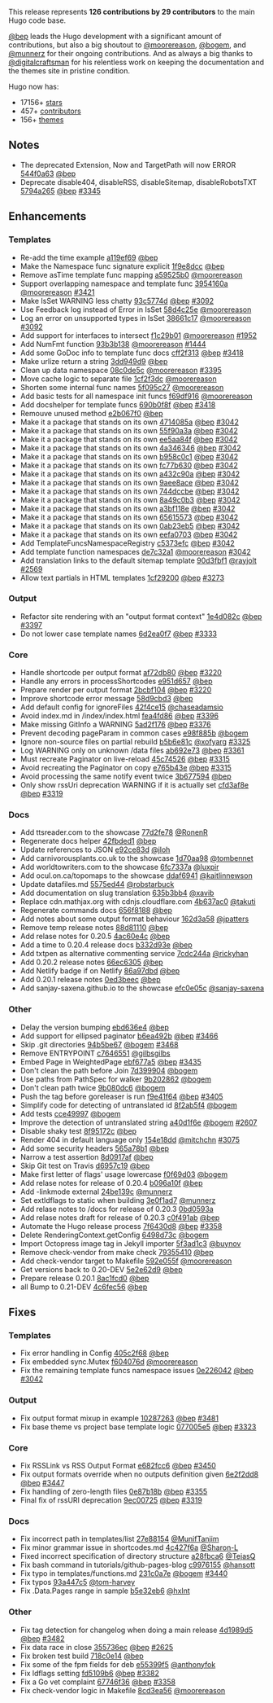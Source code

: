 
This release represents **126 contributions by 29 contributors** to the main Hugo code base.

[@bep](https://github.com/bep) leads the Hugo development with a significant amount of contributions, but also a big shoutout to [@moorereason](https://github.com/moorereason), [@bogem](https://github.com/bogem), and [@munnerz](https://github.com/munnerz) for their ongoing contributions. And as always a big thanks to [@digitalcraftsman](https://github.com/digitalcraftsman) for his relentless work on keeping the documentation and the themes site in pristine condition.

Hugo now has:

* 17156+ [stars](https://github.com/spf13/hugo/stargazers)
* 457+ [contributors](https://github.com/spf13/hugo/graphs/contributors)
* 156+ [themes](http://themes.gohugo.io/)

## Notes

* The deprecated Extension, Now and TargetPath will now ERROR [544f0a63](https://github.com/spf13/hugo/commit/544f0a6394b0e085d355e8217fc5bb3d96c12a98) [@bep](https://github.com/bep) 
* Deprecate disable404, disableRSS, disableSitemap, disableRobotsTXT [5794a265](https://github.com/spf13/hugo/commit/5794a265b41ffdeebfd8485eecf65cf4088d49d6) [@bep](https://github.com/bep) [#3345](https://github.com/spf13/hugo/issues/3345) 

## Enhancements

### Templates

* Re-add the time example [a119ef69](https://github.com/spf13/hugo/commit/a119ef693faf5dc346fec78ca8a18948ec65a993) [@bep](https://github.com/bep) 
* Make the Namespace func signature explicit [1f9e8dcc](https://github.com/spf13/hugo/commit/1f9e8dcc6010abeea8abc7ba1a092c4dab9852f6) [@bep](https://github.com/bep) 
* Remove asTime template func mapping [a59525b0](https://github.com/spf13/hugo/commit/a59525b05b071de020ecc457c94ad0a987040d93) [@moorereason](https://github.com/moorereason) 
* Support overlapping namespace and template func [3954160a](https://github.com/spf13/hugo/commit/3954160a21bcde7d4f4c077f9cc9daa610f3e29e) [@moorereason](https://github.com/moorereason) [#3421](https://github.com/spf13/hugo/issues/3421) 
* Make IsSet WARNING less chatty [93c5774d](https://github.com/spf13/hugo/commit/93c5774dd70b63c8b5e9268778a355c50b590bb6) [@bep](https://github.com/bep) [#3092](https://github.com/spf13/hugo/issues/3092) 
* Use Feedback log instead of Error in IsSet [58d4c25e](https://github.com/spf13/hugo/commit/58d4c25e50b9399bd81e43254ddae5949778e577) [@moorereason](https://github.com/moorereason) 
* Log an error on unsupported types in IsSet [38661c17](https://github.com/spf13/hugo/commit/38661c17bb8c31c9f31ee18f8eba5e3bfddd5574) [@moorereason](https://github.com/moorereason) [#3092](https://github.com/spf13/hugo/issues/3092) 
* Add support for interfaces to intersect [f1c29b01](https://github.com/spf13/hugo/commit/f1c29b017bbd88e701cd5151dd186e868672ef89) [@moorereason](https://github.com/moorereason) [#1952](https://github.com/spf13/hugo/issues/1952) 
* Add NumFmt function [93b3b138](https://github.com/spf13/hugo/commit/93b3b1386714999d716e03b131f77234248f1724) [@moorereason](https://github.com/moorereason) [#1444](https://github.com/spf13/hugo/issues/1444) 
* Add some GoDoc info to template func docs [cff2f313](https://github.com/spf13/hugo/commit/cff2f3133442a538f8e125717c5805d58484de88) [@bep](https://github.com/bep) [#3418](https://github.com/spf13/hugo/issues/3418) 
* Make urlize return a string [3dd949d9](https://github.com/spf13/hugo/commit/3dd949d956390478da83b44488b0a5f4a9ebeb86) [@bep](https://github.com/bep) 
* Clean up data namespace [08c0de5c](https://github.com/spf13/hugo/commit/08c0de5cc37cd4e512268b8f72ec5a6c68cd5754) [@moorereason](https://github.com/moorereason) [#3395](https://github.com/spf13/hugo/issues/3395) 
* Move cache logic to separate file [1cf2f3dc](https://github.com/spf13/hugo/commit/1cf2f3dc4fa81503485a73db21bfda6e965dee15) [@moorereason](https://github.com/moorereason) 
* Shorten some internal func names [5f095c27](https://github.com/spf13/hugo/commit/5f095c27eabab75c1c948e4aa62ff4737a5607bd) [@moorereason](https://github.com/moorereason) 
* Add basic tests for all namespace init funcs [f69df916](https://github.com/spf13/hugo/commit/f69df916df341671d602fcc4f2604838b1ea72ec) [@moorereason](https://github.com/moorereason) 
* Add docshelper for template funcs [690b0f8f](https://github.com/spf13/hugo/commit/690b0f8ff5795318dfa3834a5a75d6623e7d934a) [@bep](https://github.com/bep) [#3418](https://github.com/spf13/hugo/issues/3418) 
* Remouve unused method [e2b067f0](https://github.com/spf13/hugo/commit/e2b067f0504ba41ef45786e2f83d7002bd13a7eb) [@bep](https://github.com/bep) 
* Make it a package that stands on its own [4714085a](https://github.com/spf13/hugo/commit/4714085a10835b9f4e8d4f699dc94e3120d8067e) [@bep](https://github.com/bep) [#3042](https://github.com/spf13/hugo/issues/3042) 
* Make it a package that stands on its own [55f90a3a](https://github.com/spf13/hugo/commit/55f90a3a0dad6eb9fffd49605946fc88ab4134ad) [@bep](https://github.com/bep) [#3042](https://github.com/spf13/hugo/issues/3042) 
* Make it a package that stands on its own [ee5aa84f](https://github.com/spf13/hugo/commit/ee5aa84f2a34e2a5d3250e01d54298732d77b51b) [@bep](https://github.com/bep) [#3042](https://github.com/spf13/hugo/issues/3042) 
* Make it a package that stands on its own [4a346346](https://github.com/spf13/hugo/commit/4a3463463fe55be8f57b1ef2217f9dd99ac9b839) [@bep](https://github.com/bep) [#3042](https://github.com/spf13/hugo/issues/3042) 
* Make it a package that stands on its own [b958c0c1](https://github.com/spf13/hugo/commit/b958c0c1091574d0bd8118045fdf421c7d946893) [@bep](https://github.com/bep) [#3042](https://github.com/spf13/hugo/issues/3042) 
* Make it a package that stands on its own [fc77b630](https://github.com/spf13/hugo/commit/fc77b6303c8aeda6362d7e2fc5d0fe52067c1a8d) [@bep](https://github.com/bep) [#3042](https://github.com/spf13/hugo/issues/3042) 
* Make it a package that stands on its own [a432c90a](https://github.com/spf13/hugo/commit/a432c90aee51b2f3ddd92b9c4f4cbe762f67adfc) [@bep](https://github.com/bep) [#3042](https://github.com/spf13/hugo/issues/3042) 
* Make it a package that stands on its own [9aee8ace](https://github.com/spf13/hugo/commit/9aee8ace4e04b6b164b3c13d622021168b072baf) [@bep](https://github.com/bep) [#3042](https://github.com/spf13/hugo/issues/3042) 
* Make it a package that stands on its own [744dccbe](https://github.com/spf13/hugo/commit/744dccbea4a0dfecea4777a7f0d3bba99c2a9adb) [@bep](https://github.com/bep) [#3042](https://github.com/spf13/hugo/issues/3042) 
* Make it a package that stands on its own [8a49c0b3](https://github.com/spf13/hugo/commit/8a49c0b3b8b5a374a64b639f46806192cd663fc9) [@bep](https://github.com/bep) [#3042](https://github.com/spf13/hugo/issues/3042) 
* Make it a package that stands on its own [a3bf118e](https://github.com/spf13/hugo/commit/a3bf118eaa0796892047bb7456fe89824e423f27) [@bep](https://github.com/bep) [#3042](https://github.com/spf13/hugo/issues/3042) 
* Make it a package that stands on its own [65615573](https://github.com/spf13/hugo/commit/656155736721547fef45466a28295f6a563cdd1f) [@bep](https://github.com/bep) [#3042](https://github.com/spf13/hugo/issues/3042) 
* Make it a package that stands on its own [0ab23eb5](https://github.com/spf13/hugo/commit/0ab23eb5a87efd7db96e11fb3665f0d30336217c) [@bep](https://github.com/bep) [#3042](https://github.com/spf13/hugo/issues/3042) 
* Make it a package that stands on its own [eefa0703](https://github.com/spf13/hugo/commit/eefa0703cb1f9935ebc12b8dc91d6955663df4ac) [@bep](https://github.com/bep) [#3042](https://github.com/spf13/hugo/issues/3042) 
* Add TemplateFuncsNamespaceRegistry [c5373efc](https://github.com/spf13/hugo/commit/c5373efcf07aeb161324b3ce844d41a172da42bc) [@bep](https://github.com/bep) [#3042](https://github.com/spf13/hugo/issues/3042) 
* Add template function namespaces [de7c32a1](https://github.com/spf13/hugo/commit/de7c32a1a880820252e922e0c9fcf69e109c0d1b) [@moorereason](https://github.com/moorereason) [#3042](https://github.com/spf13/hugo/issues/3042) 
* Add translation links to the default sitemap template [90d3fbf1](https://github.com/spf13/hugo/commit/90d3fbf1da93a279cfe994a226ae82cf5441deab) [@rayjolt](https://github.com/rayjolt) [#2569](https://github.com/spf13/hugo/issues/2569) 
* Allow text partials in HTML templates [1cf29200](https://github.com/spf13/hugo/commit/1cf29200b4bb0a9c006155ec76759b7f4b1ad925) [@bep](https://github.com/bep) [#3273](https://github.com/spf13/hugo/issues/3273) 

### Output

* Refactor site rendering with an "output format context" [1e4d082c](https://github.com/spf13/hugo/commit/1e4d082cf5b92fedbc60b1b4f0e9d1ee6ec45e33) [@bep](https://github.com/bep) [#3397](https://github.com/spf13/hugo/issues/3397) 
* Do not lower case template names [6d2ea0f7](https://github.com/spf13/hugo/commit/6d2ea0f7d7e8a54b8edfc36e52ff74266c30dc27) [@bep](https://github.com/bep) [#3333](https://github.com/spf13/hugo/issues/3333) 

### Core

* Handle shortcode per output format [af72db80](https://github.com/spf13/hugo/commit/af72db806f2c1c0bf1dfe5832275c41eeba89906) [@bep](https://github.com/bep) [#3220](https://github.com/spf13/hugo/issues/3220) 
* Handle any errors in processShortcodes [e951d657](https://github.com/spf13/hugo/commit/e951d65771ca299aa899e91bfe00411a5ada8f19) [@bep](https://github.com/bep) 
* Prepare render per output format [2bcbf104](https://github.com/spf13/hugo/commit/2bcbf104006e0ec03be4fd500f2519301d460f8c) [@bep](https://github.com/bep) [#3220](https://github.com/spf13/hugo/issues/3220) 
* Improve shortcode error message [58d9cbd3](https://github.com/spf13/hugo/commit/58d9cbd31bcf7c296a39860fd7e566d10faaff28) [@bep](https://github.com/bep) 
* Add default config for ignoreFiles [42f4ce15](https://github.com/spf13/hugo/commit/42f4ce15a9d68053da36f9efcf7a7d975cc59559) [@chaseadamsio](https://github.com/chaseadamsio) 
* Avoid index.md in /index/index.html [fea4fd86](https://github.com/spf13/hugo/commit/fea4fd86a324bf9679df23f8289887d91b42e919) [@bep](https://github.com/bep) [#3396](https://github.com/spf13/hugo/issues/3396) 
* Make missing GitInfo a WARNING [5ad2f176](https://github.com/spf13/hugo/commit/5ad2f17693a9860be76ef8089c8728d2b59d6b04) [@bep](https://github.com/bep) [#3376](https://github.com/spf13/hugo/issues/3376) 
* Prevent decoding pageParam in common cases [e98f885b](https://github.com/spf13/hugo/commit/e98f885b8af27f5473a89d31d0b1f02e61e8a5ec) [@bogem](https://github.com/bogem) 
* Ignore non-source files on partial rebuild [b5b6e81c](https://github.com/spf13/hugo/commit/b5b6e81c0269abf9b0f4bc6a127744a25344e5c6) [@xofyarg](https://github.com/xofyarg) [#3325](https://github.com/spf13/hugo/issues/3325) 
* Log WARNING only on unknown /data files [ab692e73](https://github.com/spf13/hugo/commit/ab692e73dea3ddfe979c88ee236cc394e47e82f1) [@bep](https://github.com/bep) [#3361](https://github.com/spf13/hugo/issues/3361) 
* Must recreate Paginator on live-reload [45c74526](https://github.com/spf13/hugo/commit/45c74526686f6a2afa02bcee767d837d6b9dd028) [@bep](https://github.com/bep) [#3315](https://github.com/spf13/hugo/issues/3315) 
* Avoid recreating the Paginator on copy [e765b43e](https://github.com/spf13/hugo/commit/e765b43e2bf3d017f8ae8fd4d455d7bd60e11973) [@bep](https://github.com/bep) [#3315](https://github.com/spf13/hugo/issues/3315) 
* Avoid processing the same notify event twice [3b677594](https://github.com/spf13/hugo/commit/3b67759495c9268c30e6ba2d8c7e3b75d52d2960) [@bep](https://github.com/bep) 
* Only show rssUri deprecation WARNING if it is actually set [cfd3af8e](https://github.com/spf13/hugo/commit/cfd3af8e691119461effa4385251b9d3818e2291) [@bep](https://github.com/bep) [#3319](https://github.com/spf13/hugo/issues/3319) 

### Docs

* Add ttsreader.com to the showcase [77d2fe78](https://github.com/spf13/hugo/commit/77d2fe78661d965cf4e0ebe38a94ce6ba93db647) [@RonenR](https://github.com/RonenR) 
* Regenerate docs helper [42fbded1](https://github.com/spf13/hugo/commit/42fbded1055d0f49d8c00cf7344edf2017b08ac9) [@bep](https://github.com/bep) 
* Update references to JSON [e92ce83d](https://github.com/spf13/hugo/commit/e92ce83d5e8837190511f5a73323e49eeb8466cd) [@jloh](https://github.com/jloh) 
* Add carnivorousplants.co.uk to the showcase [1d70aa98](https://github.com/spf13/hugo/commit/1d70aa9826776e7c38a72864565daeb34a55ca52) [@tombennet](https://github.com/tombennet) 
* Add worldtowriters.com to the showcase [6fc7337a](https://github.com/spf13/hugo/commit/6fc7337aacfaf2c132389c65678fe53edafea890) [@luxpir](https://github.com/luxpir) 
* Add ocul.on.ca/topomaps to the showcase [ddaf6941](https://github.com/spf13/hugo/commit/ddaf694183356924b404bf556ccee549077966b8) [@kaitlinnewson](https://github.com/kaitlinnewson) 
* Update datafiles.md [5575ed44](https://github.com/spf13/hugo/commit/5575ed44694bb8eb58bb24e52da472aa3c087ea0) [@robstarbuck](https://github.com/robstarbuck) 
* Add documentation on slug translation [635b3bb4](https://github.com/spf13/hugo/commit/635b3bb4eb873978c7d52e6c0cb85da0c4d25299) [@xavib](https://github.com/xavib) 
* Replace cdn.mathjax.org with cdnjs.cloudflare.com [4b637ac0](https://github.com/spf13/hugo/commit/4b637ac041d17b22187f5ccd0f65461f0065aaa9) [@takuti](https://github.com/takuti) 
* Regenerate commands docs [656f8188](https://github.com/spf13/hugo/commit/656f818867ab3e3dd9a9cc067e6da2e54bd6548b) [@bep](https://github.com/bep) 
* Add notes about some output format behaviour [162d3a58](https://github.com/spf13/hugo/commit/162d3a586d36cabf6376a76b096fd8b6414487ae) [@jpatters](https://github.com/jpatters) 
* Remove temp release notes [88d81110](https://github.com/spf13/hugo/commit/88d8111093e9024c75df5edb0467dec45548011f) [@bep](https://github.com/bep) 
* Add relase notes for 0.20.5 [4ac60e4c](https://github.com/spf13/hugo/commit/4ac60e4ca2c196fc62d6a6692d4ad42d1be56cb8) [@bep](https://github.com/bep) 
* Add a time to 0.20.4 release docs [b332d93e](https://github.com/spf13/hugo/commit/b332d93e399195ff84339bccf13d3830a290bfdd) [@bep](https://github.com/bep) 
* Add txtpen as alternative commenting service [7cdc244a](https://github.com/spf13/hugo/commit/7cdc244a72de4c08edc0008e37aec83d945dccdf) [@rickyhan](https://github.com/rickyhan) 
* Add 0.20.2 release notes [66ec6305](https://github.com/spf13/hugo/commit/66ec6305f6cb450ddf9c489854146bac02f7dca1) [@bep](https://github.com/bep) 
* Add Netlify badge if on Netlify [86a97dbd](https://github.com/spf13/hugo/commit/86a97dbd1836e82fbd9d5b80848604393d7449a2) [@bep](https://github.com/bep) 
* Add 0.20.1 release notes [0ed3beec](https://github.com/spf13/hugo/commit/0ed3beec80f01570f916f24814521d48f416353f) [@bep](https://github.com/bep) 
* Add sanjay-saxena.github.io to the showcase [efc0e05c](https://github.com/spf13/hugo/commit/efc0e05c4ef974414b010b3fba5e40dab0d43876) [@sanjay-saxena](https://github.com/sanjay-saxena) 

### Other

* Delay the version bumping [ebd636e4](https://github.com/spf13/hugo/commit/ebd636e4d5f475d4b5d9047580e61ff7c2bf2fb5) [@bep](https://github.com/bep) 
* Add support for ellipsed paginator [b6ea492b](https://github.com/spf13/hugo/commit/b6ea492b7a6325d04d44eeb00a990a3a0e29e0c0) [@bep](https://github.com/bep) [#3466](https://github.com/spf13/hugo/issues/3466) 
* Skip .git directories [94b5be67](https://github.com/spf13/hugo/commit/94b5be67fc73b87d114d94a7bb1a33ab997f30f1) [@bogem](https://github.com/bogem) [#3468](https://github.com/spf13/hugo/issues/3468) 
* Remove ENTRYPOINT [c7646551](https://github.com/spf13/hugo/commit/c7646551bed0cfe81aa0581d7b50f46bb77aa2a8) [@gilbsgilbs](https://github.com/gilbsgilbs) 
* Embed Page in WeightedPage [ebf677a5](https://github.com/spf13/hugo/commit/ebf677a58360126d8b9a1e98d086aa4279f53181) [@bep](https://github.com/bep) [#3435](https://github.com/spf13/hugo/issues/3435) 
* Don't clean the path before Join [7d399904](https://github.com/spf13/hugo/commit/7d39990497f0ee34c252ca746850f75bab18ff5e) [@bogem](https://github.com/bogem) 
* Use paths from PathSpec for walker [9b202862](https://github.com/spf13/hugo/commit/9b2028626e2e50f6d3502bcd87543aa4bd5d04d0) [@bogem](https://github.com/bogem) 
* Don't clean path twice [9b080dc6](https://github.com/spf13/hugo/commit/9b080dc62555580b2d8076e0a899eb07016d6692) [@bogem](https://github.com/bogem) 
* Push the tag before goreleaser is run [f9e41f64](https://github.com/spf13/hugo/commit/f9e41f6497cac0c47e1446118690e698bb243719) [@bep](https://github.com/bep) [#3405](https://github.com/spf13/hugo/issues/3405) 
* Simplify code for detecting of untranslated id [8f2ab5f4](https://github.com/spf13/hugo/commit/8f2ab5f498fc8131ffe99840eac1f6091cec4a78) [@bogem](https://github.com/bogem) 
* Add tests [cce49997](https://github.com/spf13/hugo/commit/cce49997a4f272b508ee98b83d40b087d0acf9e3) [@bogem](https://github.com/bogem) 
* Improve the detection of untranslated string [a40d1f6e](https://github.com/spf13/hugo/commit/a40d1f6ed2aedddc99725658993258cd557640ed) [@bogem](https://github.com/bogem) [#2607](https://github.com/spf13/hugo/issues/2607) 
* Disable shaky test [8f95172c](https://github.com/spf13/hugo/commit/8f95172c7af334f61d75faad74cc75016804eca6) [@bep](https://github.com/bep) 
* Render 404 in default language only [154e18dd](https://github.com/spf13/hugo/commit/154e18ddb9ad205055d5bd4827c87f3f0daf499f) [@mitchchn](https://github.com/mitchchn) [#3075](https://github.com/spf13/hugo/issues/3075) 
* Add some security headers [565a78b1](https://github.com/spf13/hugo/commit/565a78b1106568bac858620d8363a5167956a4f7) [@bep](https://github.com/bep) 
* Narrow a test assertion [8d0917af](https://github.com/spf13/hugo/commit/8d0917af0ab257994fc923eaef20453f5f1b580b) [@bep](https://github.com/bep) 
* Skip Git test on Travis [d6957c19](https://github.com/spf13/hugo/commit/d6957c192d43e9ee8d64c3ebdfb4897e0a3077f1) [@bep](https://github.com/bep) 
* Make first letter of flags' usage lowercase [f0f69d03](https://github.com/spf13/hugo/commit/f0f69d03c551acb8ac2eeedaad579cf0b596f9ef) [@bogem](https://github.com/bogem) 
* Add relase notes for release of 0.20.4 [b096a10f](https://github.com/spf13/hugo/commit/b096a10fe973767c10a2715f1b9990242e5d8a00) [@bep](https://github.com/bep) 
* Add -linkmode external [24be139c](https://github.com/spf13/hugo/commit/24be139cb7229b4840932027283d0c4a245fadaa) [@munnerz](https://github.com/munnerz) 
* Set extldflags to static when building [3e0f1ad7](https://github.com/spf13/hugo/commit/3e0f1ad7f529a584c6726fdff7adecec720ebb3a) [@munnerz](https://github.com/munnerz) 
* Add relase notes to /docs for release of 0.20.3 [0bd0593a](https://github.com/spf13/hugo/commit/0bd0593a7791ef1494c428a56b6895922aab22b8)  
* Add relase notes draft for release of 0.20.3 [c0f491ab](https://github.com/spf13/hugo/commit/c0f491ab6cad260c1794d3116f27d6331bb47072) [@bep](https://github.com/bep) 
* Automate the Hugo release process [7f6430d8](https://github.com/spf13/hugo/commit/7f6430d84d68765536b8758b1331a4b84db04c84) [@bep](https://github.com/bep) [#3358](https://github.com/spf13/hugo/issues/3358) 
* Delete RenderingContext.getConfig [6498d73c](https://github.com/spf13/hugo/commit/6498d73c08438c55d45900e64c2c04a375f747c2) [@bogem](https://github.com/bogem) 
* Import Octopress image tag in Jekyll importer [5f3ad1c3](https://github.com/spf13/hugo/commit/5f3ad1c31985450fab8d6772e9cbfcb57cf5cc53) [@buynov](https://github.com/buynov) 
* Remove check-vendor from make check [79355410](https://github.com/spf13/hugo/commit/793554108763c0984f1a1b1a6ee5744b560d78d0) [@bep](https://github.com/bep) 
* Add check-vendor target to Makefile [592e055f](https://github.com/spf13/hugo/commit/592e055f12b2de16ee1ae0ed9fe7a7b6fe2a663e) [@moorereason](https://github.com/moorereason) 
* Get versions back to 0.20-DEV [5e2e62d9](https://github.com/spf13/hugo/commit/5e2e62d97f8ada79b1531cdae1dd3f7267abe0b0) [@bep](https://github.com/bep) 
* Prepare release 0.20.1 [8ac1fcd0](https://github.com/spf13/hugo/commit/8ac1fcd0ceb5d2e55e16a9caa7f6f0d646a07668) [@bep](https://github.com/bep) 
* all Bump to 0.21-DEV [4c6fec56](https://github.com/spf13/hugo/commit/4c6fec56f1e3d22eeaa52e96eaf1f18ef3519830) [@bep](https://github.com/bep) 

## Fixes

### Templates

* Fix error handling in Config [405c2f68](https://github.com/spf13/hugo/commit/405c2f6899fbe008df8ccd45355bd31846cf1b1d) [@bep](https://github.com/bep) 
* Fix embedded sync.Mutex [f604076d](https://github.com/spf13/hugo/commit/f604076de17e5c06ba25a07ee8c8a55d1bb6b936) [@moorereason](https://github.com/moorereason) 
* Fix the remaining template funcs namespace issues [0e226042](https://github.com/spf13/hugo/commit/0e2260421e40c97d9d210724fb44cfdc15ea7855) [@bep](https://github.com/bep) [#3042](https://github.com/spf13/hugo/issues/3042) 

### Output

* Fix output format mixup in example [10287263](https://github.com/spf13/hugo/commit/10287263f529181d3169668b044cb84e2e3b049a) [@bep](https://github.com/bep) [#3481](https://github.com/spf13/hugo/issues/3481) 
* Fix base theme vs project base template logic [077005e5](https://github.com/spf13/hugo/commit/077005e514b1ed50d84ceb90c7c72f184cb04521) [@bep](https://github.com/bep) [#3323](https://github.com/spf13/hugo/issues/3323) 

### Core

* Fix RSSLink vs RSS Output Format [e682fcc6](https://github.com/spf13/hugo/commit/e682fcc62233b47cf5bdcaf598ac0657ef089471) [@bep](https://github.com/bep) [#3450](https://github.com/spf13/hugo/issues/3450) 
* Fix output formats override when no outputs definition given [6e2f2dd8](https://github.com/spf13/hugo/commit/6e2f2dd8d3ca61c92a2ee8824fbf05cadef08425) [@bep](https://github.com/bep) [#3447](https://github.com/spf13/hugo/issues/3447) 
* Fix handling of zero-length files [0e87b18b](https://github.com/spf13/hugo/commit/0e87b18b66d2c8ba9e2abc429630cb03f5b093d6) [@bep](https://github.com/bep) [#3355](https://github.com/spf13/hugo/issues/3355) 
* Final fix of rssURI deprecation [9ec00725](https://github.com/spf13/hugo/commit/9ec00725b7685699a38d6fc926fdf0c5f15cc3e7) [@bep](https://github.com/bep) [#3319](https://github.com/spf13/hugo/issues/3319) 

### Docs

* Fix incorrect path in templates/list [27e88154](https://github.com/spf13/hugo/commit/27e88154af2dd9af6d0523d6e67b612e6336f91c) [@MunifTanjim](https://github.com/MunifTanjim) 
* Fix minor grammar issue in shortcodes.md [4c427f6a](https://github.com/spf13/hugo/commit/4c427f6aaa2c7ee80b7694573e62315d109e0811) [@Sharon-L](https://github.com/Sharon-L) 
* Fixed incorrect specification of directory structure [a28fbca6](https://github.com/spf13/hugo/commit/a28fbca6dcfa80b6541f5ef6c8c12cd1804ae9ed) [@TejasQ](https://github.com/TejasQ) 
* Fix bash command in tutorials/github-pages-blog [c9976155](https://github.com/spf13/hugo/commit/c99761555c014e4d041438d5d7e53a6cbaee4492) [@hansott](https://github.com/hansott) 
* Fix typo in templates/functions.md [231c0a7e](https://github.com/spf13/hugo/commit/231c0a7e090e9cc131409c997963f9bffc49204b) [@bogem](https://github.com/bogem) [#3440](https://github.com/spf13/hugo/issues/3440) 
* Fix typos [93a447c5](https://github.com/spf13/hugo/commit/93a447c5dd053e1c934036a66ebd05b95250a1d1) [@tom-harvey](https://github.com/tom-harvey) 
* Fix .Data.Pages range in sample [b5e32eb6](https://github.com/spf13/hugo/commit/b5e32eb60993b4656918af2c959ae217a68c461e) [@hxlnt](https://github.com/hxlnt) 

### Other

* Fix tag detection for changelog when doing a main release [4d1989d5](https://github.com/spf13/hugo/commit/4d1989d59c5abc9712b66c628c6742e58f7daf99) [@bep](https://github.com/bep) [#3482](https://github.com/spf13/hugo/issues/3482) 
* Fix data race in close [355736ec](https://github.com/spf13/hugo/commit/355736ec357c81dfb2eb6851ee019d407090c5ec) [@bep](https://github.com/bep) [#2625](https://github.com/spf13/hugo/issues/2625) 
* Fix broken test build [718c0e14](https://github.com/spf13/hugo/commit/718c0e14146c817401ca888ffae91a6603935457) [@bep](https://github.com/bep) 
* Fix some of the fpm fields for deb [e55399f5](https://github.com/spf13/hugo/commit/e55399f50b08c810e81e6aa1e1109aaaee8fb05e) [@anthonyfok](https://github.com/anthonyfok) 
* Fix ldflags setting [fd5109b6](https://github.com/spf13/hugo/commit/fd5109b6d8c8b927198d948795dbd0be3f72571e) [@bep](https://github.com/bep) [#3382](https://github.com/spf13/hugo/issues/3382) 
* Fix a Go vet complaint [67746f36](https://github.com/spf13/hugo/commit/67746f36dde61bf23ae4e950c55a6a3c08769b35) [@bep](https://github.com/bep) [#3358](https://github.com/spf13/hugo/issues/3358) 
* Fix check-vendor logic in Makefile [8cd3ea56](https://github.com/spf13/hugo/commit/8cd3ea565ae57a8e77d0b0935472944a0643b29d) [@moorereason](https://github.com/moorereason) 





